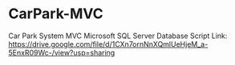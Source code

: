# CarPark-MVC
Car Park System  MVC
Microsoft SQL Server Database Script Link: https://drive.google.com/file/d/1CXn7ornNnXQmlUeHjeM_a-5EnxR09Wc-/view?usp=sharing
